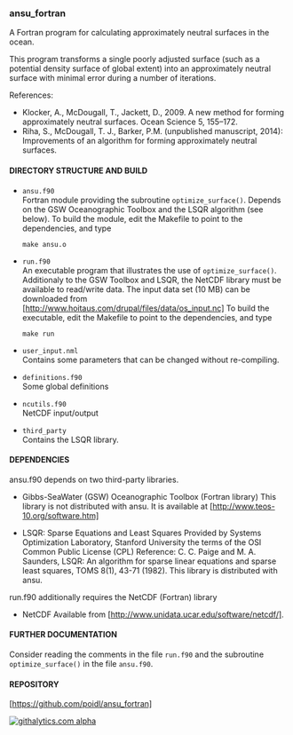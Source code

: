 ### ansu_fortran

A Fortran program for calculating approximately neutral surfaces in the ocean. 

This program transforms a single poorly adjusted surface (such as a 
potential density surface of global extent) into an 
approximately neutral surface with minimal error during a number of iterations. 

References:  
- Klocker, A., McDougall, T., Jackett, D., 2009. A new method for forming approximately neutral
   surfaces. Ocean Science 5, 155–172.  
- Riha, S., McDougall, T. J., Barker, P.M. (unpublished manuscript, 2014): Improvements of an algorithm for 
   forming approximately neutral surfaces.



#### DIRECTORY STRUCTURE AND BUILD

- `ansu.f90`  
   Fortran module providing the subroutine `optimize_surface()`. Depends on the 
   GSW Oceanographic Toolbox and the LSQR algorithm (see below). To build the module, edit the 
   Makefile to point to the dependencies, and type

	`make ansu.o`
	
- `run.f90`  
   An executable program that illustrates the use of `optimize_surface()`. Additionaly
   to the GSW Toolbox and LSQR, the NetCDF library must be available to read/write data. The input
   data set (10 MB) can be downloaded from [http://www.hoitaus.com/drupal/files/data/os_input.nc]
   To build the executable, edit the Makefile to point to the dependencies, and type

	`make run`

- `user_input.nml`  
   Contains some parameters that can be changed without re-compiling.

- `definitions.f90`  
   Some global definitions

- `ncutils.f90`  
   NetCDF input/output

- `third_party`  
   Contains the LSQR library.




#### DEPENDENCIES

ansu.f90 depends on two third-party libraries.

- Gibbs-SeaWater (GSW) Oceanographic Toolbox (Fortran library)
   This library is not distributed with ansu. It is available at
   [http://www.teos-10.org/software.htm]

- LSQR: Sparse Equations and Least Squares
   Provided by Systems Optimization Laboratory, Stanford 
   University the terms of the OSI Common Public License (CPL)
   Reference: C. C. Paige and M. A. Saunders, LSQR: An algorithm for sparse
   linear equations and sparse least squares, TOMS 8(1), 43-71 (1982). 
   This library is distributed with ansu.


run.f90 additionally requires the NetCDF (Fortran) library

- NetCDF 
   Available from [http://www.unidata.ucar.edu/software/netcdf/].



#### FURTHER DOCUMENTATION

Consider reading the comments in the file `run.f90` and the subroutine `optimize_surface()`
in the file `ansu.f90`.



#### REPOSITORY

[https://github.com/poidl/ansu_fortran]

[![githalytics.com alpha](https://cruel-carlota.pagodabox.com/1b6b47d26b067861a6dbf1387417841f "githalytics.com")](http://githalytics.com/poidl/ansu_fortran.git)
